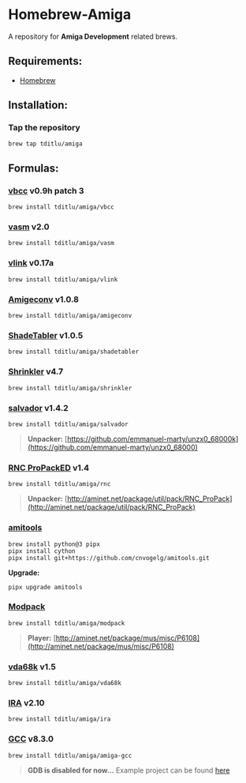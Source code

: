# Homebrew-Amiga

A repository for **Amiga Development** related brews.

## Requirements:
* [Homebrew](https://brew.sh/)

## Installation:

### Tap the repository
	brew tap tditlu/amiga

## Formulas:

### [vbcc](http://sun.hasenbraten.de/vbcc/) v0.9h patch 3
	brew install tditlu/amiga/vbcc

### [vasm](http://sun.hasenbraten.de/vasm/) v2.0
	brew install tditlu/amiga/vasm

### [vlink](http://sun.hasenbraten.de/vlink/) v0.17a
	brew install tditlu/amiga/vlink

### [Amigeconv](https://github.com/tditlu/amigeconv) v1.0.8
	brew install tditlu/amiga/amigeconv

### [ShadeTabler](https://github.com/tditlu/shadetabler) v1.0.5
	brew install tditlu/amiga/shadetabler

### [Shrinkler](https://github.com/askeksa/Shrinkler) v4.7
	brew install tditlu/amiga/shrinkler

### [salvador](https://github.com/emmanuel-marty/salvador) v1.4.2
	brew install tditlu/amiga/salvador
> **Unpacker:**
> [https://github.com/emmanuel-marty/unzx0_68000k](https://github.com/emmanuel-marty/unzx0_68000)

### [RNC ProPackED](https://github.com/lab313ru/rnc_propack_source) v1.4
	brew install tditlu/amiga/rnc
> **Unpacker:**
> [http://aminet.net/package/util/pack/RNC_ProPack](http://aminet.net/package/util/pack/RNC_ProPack)

### [amitools](https://github.com/cnvogelg/amitools)
	brew install python@3 pipx
	pipx install cython
	pipx install git+https://github.com/cnvogelg/amitools.git

**Upgrade:**

	pipx upgrade amitools

### [Modpack](https://github.com/amigadev/modpack)
	brew install tditlu/amiga/modpack
> **Player:**
> [http://aminet.net/package/mus/misc/P6108](http://aminet.net/package/mus/misc/P6108)

### [vda68k](http://sun.hasenbraten.de/~frank/projects) v1.5
	brew install tditlu/amiga/vda68k

### [IRA](http://aminet.net/package/dev/asm/ira) v2.10
	brew install tditlu/amiga/ira

### [GCC](https://github.com/BartmanAbyss/gcc/tree/amiga-8_3_0) v8.3.0
	brew install tditlu/amiga/amiga-gcc
> **GDB is disabled for now...**
> Example project can be found [here](https://github.com/tditlu/homebrew-amiga/blob/master/examples/amiga-gcc/)
